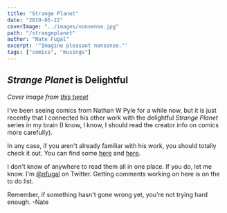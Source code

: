 ```yaml
---
title: "Strange Planet"
date: "2019-05-22"
coverImage: "../images/nonsense.jpg"
path: "/strangeplanet"
author: "Nate Fugal"
excerpt: '"Imagine pleasant nonsense."'
tags: ["comics", "musings"]
---
```


## _Strange Planet_ is Delightful

_Cover image from [this tweet](https://twitter.com/nathanwpyle/status/1100483318850772992/photo/3)_

I've been seeing comics from Nathan W Pyle for a while now, but it is just recently that I connected his other work with the delightful _Strange Planet_ series in my brain (I know, I know, I should read the creator info on comics more carefully).

In any case, if you aren't already familiar with his work, you should totally check it out. You can find some [here](https://www.instagram.com/nathanwpylestrangeplanet/?hl=en) and [here](https://www.nathanwpyle.art/strangeplanet).

I don't know of anywhere to read them all in one place. If you do, let me know. I'm [@nfugal](https://twitter.com/nfugal) on Twitter. Getting comments working on here is on the to do list.


Remember, if something hasn't gone wrong yet, you're not trying hard enough.
-Nate
